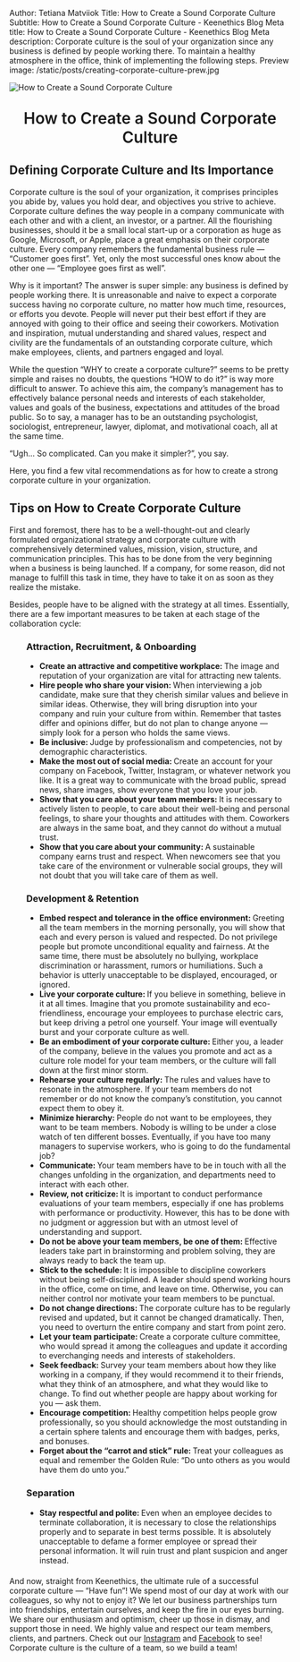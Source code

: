 Author: Tetiana Matviiok
Title: How to Create a Sound Corporate Culture
Subtitle: How to Create a Sound Corporate Culture - Keenethics Blog
Meta title: How to Create a Sound Corporate Culture - Keenethics Blog
Meta description: Corporate culture is the soul of your organization since any business is defined by people working there. To maintain a healthy atmosphere in the office, think of implementing the following steps.
Preview image: /static/posts/creating-corporate-culture-prew.jpg

![How to Create a Sound Corporate Culture](/static/posts/creating-corporate-culture.jpg)

<div><h1 style="font-weight: 600; margin-top: 30px" align="center">How to Create a Sound Corporate Culture</h1></div>

## Defining Corporate Culture and Its Importance

Corporate culture is the soul of your organization, it comprises principles you abide by, values you hold dear, and objectives you strive to achieve. Corporate culture defines the way people in a company communicate with each other and with a client, an investor, or a partner. All the flourishing businesses, should it be a small local start-up or a corporation as huge as Google, Microsoft, or Apple, place a great emphasis on their corporate culture. Every company remembers the fundamental business rule ― “Customer goes first”.  Yet, only the most successful ones know about the other one ― “Employee goes first as well”.

Why is it important? The answer is super simple: any business is defined by people working there. It is unreasonable and naive to expect a corporate success having no corporate culture, no matter how much time, resources, or efforts you devote. People will never put their best effort if they are annoyed with going to their office and seeing their coworkers. Motivation and inspiration, mutual understanding and shared values, respect and civility are the fundamentals of an outstanding corporate culture, which make employees, clients, and partners engaged and loyal.

While the question “WHY to create a corporate culture?” seems to be pretty simple and raises no doubts, the questions “HOW to do it?” is way more difficult to answer. To achieve this aim, the company’s management has to effectively balance personal needs and interests of each stakeholder, values and goals of the business, expectations and attitudes of the broad public. So to say, a manager has to be an outstanding psychologist, sociologist, entrepreneur, lawyer, diplomat, and motivational coach, all at the same time. 

“Ugh... So complicated. Can you make it simpler?”, you say.

Here, you find a few vital recommendations as for how to create a strong corporate culture in your organization.

## Tips on How to Create Corporate Culture

First and foremost, there has to be a well-thought-out and clearly formulated organizational strategy and corporate culture with comprehensively determined values, mission, vision, structure, and communication principles. This has to be done from the very beginning when a business is being launched. If a company, for some reason, did not manage to fulfill this task in time, they have to take it on as soon as they realize the mistake.

Besides, people have to be aligned with the strategy at all times. Essentially, there are a few important measures to be taken at each stage of the collaboration cycle:

<div style="padding-left: 6%; margin: 20px 0">
  <h3>Attraction, Recruitment, & Onboarding</h3>
  <ul>
    <li><b>Create an attractive and competitive workplace: </b>The image and reputation of your organization are vital for attracting new talents.</li>
    <li><b>Hire people who share your vision: </b>When interviewing a job candidate, make sure that they cherish similar values and believe in similar ideas. Otherwise, they will bring disruption into your company and ruin your culture from within. Remember that tastes differ and opinions differ, but do not plan to change anyone ― simply look for a person who holds the same views.</li>
    <li><b>Be inclusive: </b>Judge by professionalism and competencies, not by demographic characteristics.</li>
    <li><b>Make the most out of social media: </b>Create an account for your company on Facebook, Twitter, Instagram, or whatever network you like. It is a great way to communicate with the broad public, spread news, share images, show everyone that you love your job.</li>
    <li><b>Show that you care about your team members: </b>It is necessary to actively listen to people, to care about their well-being and personal feelings, to share your thoughts and attitudes with them. Coworkers are always in the same boat, and they cannot do without a mutual trust.</li>
    <li><b>Show that you care about your community: </b>A sustainable company earns trust and respect. When newcomers see that you take care of the environment or vulnerable social groups, they will not doubt that you will take care of them as well.</li>
  </ul>
</div>

<div style="padding-left: 6%; margin: 20px 0">
  <h3>Development & Retention</h3>
  <ul>
    <li><b>Embed respect and tolerance in the office environment: </b>Greeting all the team members in the morning personally, you will show that each and every person is valued and respected. Do not privilege people but promote unconditional equality and fairness. At the same time, there must be absolutely no bullying, workplace discrimination or harassment, rumors or humiliations. Such a behavior is utterly unacceptable to be displayed, encouraged, or ignored.</li>
    <li><b>Live your corporate culture: </b>If you believe in something, believe in it at all times. Imagine that you promote sustainability and eco-friendliness, encourage your employees to purchase electric cars, but keep driving a petrol one yourself. Your image will eventually burst and your corporate culture as well.</li>
    <li><b>Be an embodiment of your corporate culture: </b>Either you, a leader of the company, believe in the values you promote and act as a culture role model for your team members, or the culture will fall down at the first minor storm.</li>
    <li><b>Rehearse your culture regularly: </b>The rules and values have to resonate in the atmosphere. If your team members do not remember or do not know the company’s constitution, you cannot expect them to obey it.</li>
    <li><b>Minimize hierarchy: </b>People do not want to be employees, they want to be team members. Nobody is willing to be under a close watch of ten different bosses. Eventually, if you have too many managers to supervise workers, who is going to do the fundamental job?</li>
    <li><b>Communicate: </b>Your team members have to be in touch with all the changes unfolding in the organization, and departments need to interact with each other.</li>
    <li><b>Review, not criticize: </b>It is important to conduct performance evaluations of your team members, especially if one has problems with performance or productivity. However, this has to be done with no judgment or aggression but with an utmost level of understanding and support.</li>
    <li><b>Do not be above your team members, be one of them: </b>Effective leaders take part in brainstorming and problem solving, they are always ready to back the team up.</li>
    <li><b>Stick to the schedule: </b>It is impossible to discipline coworkers without being self-disciplined. A leader should spend working hours in the office, come on time, and leave on time. Otherwise, you can neither control nor motivate your team members to be punctual.</li>
    <li><b>Do not change directions: </b>The corporate culture has to be regularly revised and updated, but it cannot be changed dramatically. Then, you need to overturn the entire company and start from point zero.</li>
    <li><b>Let your team participate: </b>Create a corporate culture committee, who would spread it among the colleagues and update it according to everchanging needs and interests of stakeholders.</li>
    <li><b>Seek feedback: </b>Survey your team members about how they like working in a company, if they would recommend it to their friends, what they think of an atmosphere, and what they would like to change. To find out whether people are happy about working for you ― ask them.</li>
    <li><b>Encourage competition: </b>Healthy competition helps people grow professionally, so you should acknowledge the most outstanding in a certain sphere talents and encourage them with badges, perks, and bonuses.</li>
    <li><b>Forget about the “carrot and stick” rule: </b>Treat your colleagues as equal and remember the Golden Rule: “Do unto others as you would have them do unto you.”</li>
  </ul>
</div>

<div style="padding-left: 6%; margin: 20px 0">
  <h3>Separation</h3>
  <ul>
    <li><b>Stay respectful and polite: </b>Even when an employee decides to terminate collaboration, it is necessary to close the relationships properly and to separate in best terms possible. It is absolutely unacceptable to defame a former employee or spread their personal information. It will ruin trust and plant suspicion and anger instead.</li>
  </ul>
</div>

<div>
  <p>And now, straight from Keenethics, the ultimate rule of a successful corporate culture ― “Have fun”! We spend most of our day at work with our colleagues, so why not to enjoy it? We let our business partnerships turn into friendships, entertain ourselves, and keep the fire in our eyes burning. We share our enthusiasm and optimism, cheer up those in dismay, and support those in need. We highly value and respect our team members, clients, and partners. Check out our <a href="//instagram.com/keen_ethics" target="_blank" rel="noopener noreferrer">Instagram</a> and <a href="//facebook.com/keenethics.development" target="_blank" rel="noopener noreferrer">Facebook</a> to see! Corporate culture is the culture of a team, so we build a team!</p>
</div>
